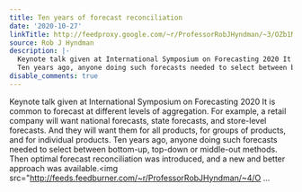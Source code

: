```yaml
---
title: Ten years of forecast reconciliation
date: '2020-10-27'
linkTitle: http://feedproxy.google.com/~r/ProfessorRobJHyndman/~3/OZb1MetTMTo/
source: Rob J Hyndman
description: |-
  Keynote talk given at International Symposium on Forecasting 2020 It is common to forecast at different levels of aggregation. For example, a retail company will want national forecasts, state forecasts, and store-level forecasts. And they will want them for all products, for groups of products, and for individual products.
  Ten years ago, anyone doing such forecasts needed to select between bottom-up, top-down or middle-out methods. Then optimal forecast reconciliation was introduced, and a new and better approach was available.<img src="http://feeds.feedburner.com/~r/ProfessorRobJHyndman/~4/O ...
disable_comments: true
---
```

Keynote talk given at International Symposium on Forecasting 2020 It is common to forecast at different levels of aggregation. For example, a retail company will want national forecasts, state forecasts, and store-level forecasts. And they will want them for all products, for groups of products, and for individual products.
Ten years ago, anyone doing such forecasts needed to select between bottom-up, top-down or middle-out methods. Then optimal forecast reconciliation was introduced, and a new and better approach was available.<img src="http://feeds.feedburner.com/~r/ProfessorRobJHyndman/~4/O ...